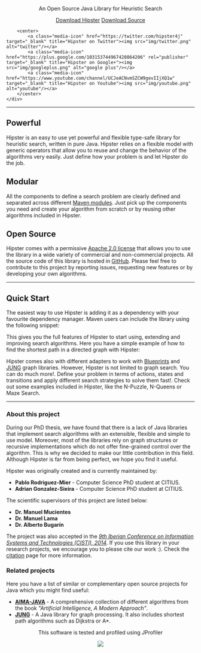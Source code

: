<div class="jumbotron">
    <div class="container">
        <center>
            <p><img alt="" src="img/hipster-no-text.png"></img></p>
            <p>An Open Source Java Library for Heuristic Search</p>
            <p>
                <a class="btn btn-blue btn-lg" href="http://goo.gl/9GCdtd" role="button">Download Hipster</a>
                <a class="btn btn-primary btn-lg" href="http://goo.gl/KRwd50" role="button">Download Source</a>
            </p>
        </center>

        <center>
            <a class="media-icon" href="https://twitter.com/hipster4j" target="_blank" title="Hipster on Twitter"><img src="img/twitter.png" alt="twitter"/></a>
            <a class="media-icon" href="https://plus.google.com/103153744967420864206" rel="publisher" target="_blank" title="Hipster on Google+"><img src="img/googleplus.png" alt="google plus"/></a>
            <a class="media-icon" href="https://www.youtube.com/channel/UCJeACNvmSZCW9gevIIjXQ1w" target="_blank" title="Hipster on Youtube"><img src="img/youtube.png" alt="youtube"/></a>
        </center>
    </div>
</div>

---

## <i class="fa fa-rocket"></i> Powerful

Hipster is an easy to use yet powerful and flexible type-safe library for
heuristic search, written in pure Java. Hipster relies on a flexible model with generic operators that allow you to
reuse and change the behavior of the algorithms very easily. Just define how your problem
is and let Hipster do the job.

## <i class="fa fa-cogs"></i> Modular

All the components to define a search problem are clearly
defined and separated across different [Maven modules](http://maven.apache.org/). Just pick up
the components you need and create your algorithm from scratch or
by reusing other algorithms included in Hipster.

## <i class="fa fa-github-alt"></i> Open Source

Hipster comes with a permissive [Apache 2.0 license](license.html) that allows you
to use the library in a wide variety of commercial and
non-commercial projects. All the source code of this library
is hosted in [GitHub](http://www.github.com/citiususc/hipster).
Please feel free to contribute to this project by
reporting issues, requesting new features or by developing your own
algorithms.

---

## Quick Start

The easiest way to use Hipster is adding it as a dependency with your favourite dependency manager.
Maven users can include the library using the following snippet:

<script src="https://gist.github.com/pablormier/11350229.js"></script>

This gives you the full features of Hipster to start using, extending and improving search
algorithms. Here you have a simple example of how to find the shortest path in a directed graph with Hipster:

<script src="https://gist.github.com/pablormier/10107318.js"></script>

Hipster comes also with different adapters to work with [Blueprints](https://github.com/tinkerpop/blueprints)
and [JUNG](http://jung.sourceforge.net/) graph libraries. However,
Hipster is not limited to graph search. You can do much more!. Define your problem
in terms of actions, states and transitions and apply different search strategies to solve them fast!.
Check out some examples included in Hipster, like the N-Puzzle, N-Queens or Maze Search.

---

### About this project

During our PhD thesis, we have found that there is a lack of Java libraries
that implement search algorithms with an extensible, flexible and simple to use model.
Moreover, most of the libraries rely on graph structures or recursive implementations 
which do not offer fine-grained control over the
algorithm. This is why we decided to make our little contribution in this field.
Although Hipster is far from being perfect, we hope you find it useful.

Hipster was originally created and is currently maintained by:

-   **Pablo Rodriguez-Mier** - Computer Science PhD student at CITIUS.
-   **Adrian Gonzalez-Sieira** - Computer Science PhD student at CITIUS.

The scientific supervisors of this project are listed below:

-   **Dr. Manuel Mucientes**
-   **Dr. Manuel Lama**
-   **Dr. Alberto Bugarín**

The project was also accepted in the
[_9th Iberian Conference on Information Systems and Technologies (CISTI), 2014_](http://www.aisti.eu/cisti2014).
If you use this library in your research projects, we encourage you to please cite our
work :). Check the [citation](citation.html) page for more information.

### Related projects

Here you have a list of similar or complementary open source projects for Java which
you might find useful:

-   [**AIMA-JAVA**](https://code.google.com/p/aima-java/) - A comprehensive collection of different algorithms from the book _"Artificial Intelligence, A Modern Approach"_.
-   [**JUNG**](http://jung.sourceforge.net/) - A Java library for graph processing. It also includes shortest path algorithms such as Dijkstra or A\*.

<center>
    <p>This software is tested and profiled using JProfiler</p>
    <a href="http://www.ej-technologies.com/products/jprofiler/overview.html"><img src = "http://static-aws.ej-technologies.com/fSPWWYHqc7hE2dXygJb0KGSIf3TPEGUnaU62MxxGsIv.png"></img></a>
</center>
